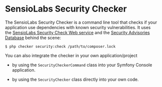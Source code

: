 SensioLabs Security Checker
===========================

The SensioLabs Security Checker is a command line tool that checks if your
application use dependencies with known security vulnerabilities. It uses the
[SensioLabs Security Check Web service][1] and the [Security Advisories Database][2]
behind the scene:

    $ php checker security:check /path/to/composer.lock

You can also integrate the checker in your own application/project

 * by using the `SecurityCheckerCommand` class into your Symfony Console
   application.

 * by using the `SecurityChecker` class directly into your own code.

[1]: http://security.sensiolabs.org/
[2]: https://github.com/sensiolabs/security-advisories
